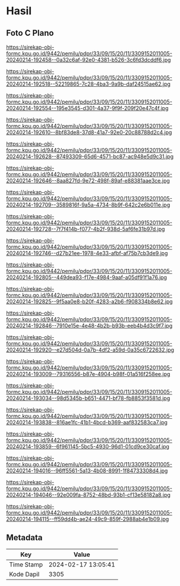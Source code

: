# Hasil

## Foto C Plano

https://sirekap-obj-formc.kpu.go.id/9442/pemilu/pdpr/33/09/15/20/11/3309152011005-20240214-192458--0a32c6af-92e0-4381-b526-3c6fd3dcddf6.jpg

https://sirekap-obj-formc.kpu.go.id/9442/pemilu/pdpr/33/09/15/20/11/3309152011005-20240214-192518--52219865-7c28-4ba3-9a9b-daf24515ae62.jpg

https://sirekap-obj-formc.kpu.go.id/9442/pemilu/pdpr/33/09/15/20/11/3309152011005-20240214-192554--195e3545-d301-4a37-9f9f-209f20e47c4f.jpg

https://sirekap-obj-formc.kpu.go.id/9442/pemilu/pdpr/33/09/15/20/11/3309152011005-20240214-192610--8bf83de8-37d8-41a7-92e0-20c88788d2c4.jpg

https://sirekap-obj-formc.kpu.go.id/9442/pemilu/pdpr/33/09/15/20/11/3309152011005-20240214-192628--87493309-65d6-4571-bc87-ac948e5d9c31.jpg

https://sirekap-obj-formc.kpu.go.id/9442/pemilu/pdpr/33/09/15/20/11/3309152011005-20240214-192646--8aa827fd-9e72-498f-89af-e88381aae3ce.jpg

https://sirekap-obj-formc.kpu.go.id/9442/pemilu/pdpr/33/09/15/20/11/3309152011005-20240214-192709--3589816f-9a5a-4734-8b9f-642c2e6b011e.jpg

https://sirekap-obj-formc.kpu.go.id/9442/pemilu/pdpr/33/09/15/20/11/3309152011005-20240214-192728--7f7f414b-f077-4b2f-938d-5af6fe31b97d.jpg

https://sirekap-obj-formc.kpu.go.id/9442/pemilu/pdpr/33/09/15/20/11/3309152011005-20240214-192746--d27b21ee-1978-4e33-afbf-af75b7cb3de9.jpg

https://sirekap-obj-formc.kpu.go.id/9442/pemilu/pdpr/33/09/15/20/11/3309152011005-20240214-192805--449dea93-f17e-4984-9aaf-a05df91f1a76.jpg

https://sirekap-obj-formc.kpu.go.id/9442/pemilu/pdpr/33/09/15/20/11/3309152011005-20240214-192825--9f5aa0e8-b20f-4283-a2b6-f908334b8e62.jpg

https://sirekap-obj-formc.kpu.go.id/9442/pemilu/pdpr/33/09/15/20/11/3309152011005-20240214-192846--7910e15e-4e48-4b2b-b93b-eeb4b4d3c9f7.jpg

https://sirekap-obj-formc.kpu.go.id/9442/pemilu/pdpr/33/09/15/20/11/3309152011005-20240214-192920--e27d504d-0a7b-4df2-a59d-0a35c6722632.jpg

https://sirekap-obj-formc.kpu.go.id/9442/pemilu/pdpr/33/09/15/20/11/3309152011005-20240214-193009--79316556-b87e-4904-b98f-01a516f258ee.jpg

https://sirekap-obj-formc.kpu.go.id/9442/pemilu/pdpr/33/09/15/20/11/3309152011005-20240214-193034--98d5345b-b651-4471-bf78-fb8853f3581d.jpg

https://sirekap-obj-formc.kpu.go.id/9442/pemilu/pdpr/33/09/15/20/11/3309152011005-20240214-193838--816ae1fc-41b1-4bcd-b369-aaf832583ca7.jpg

https://sirekap-obj-formc.kpu.go.id/9442/pemilu/pdpr/33/09/15/20/11/3309152011005-20240214-193859--6f961145-5bc5-4930-96d1-01cd9ce30caf.jpg

https://sirekap-obj-formc.kpu.go.id/9442/pemilu/pdpr/33/09/15/20/11/3309152011005-20240214-194016--96ff5561-5a13-4b08-8991-1f84733308d4.jpg

https://sirekap-obj-formc.kpu.go.id/9442/pemilu/pdpr/33/09/15/20/11/3309152011005-20240214-194046--92e009fa-8752-48bd-93b1-cf13e58182a8.jpg

https://sirekap-obj-formc.kpu.go.id/9442/pemilu/pdpr/33/09/15/20/11/3309152011005-20240214-194115--ff59dd4b-ae24-49c9-859f-2988ab4e1b09.jpg


## Metadata

| Key        | Value               |
| ---------- | ------------------- |
| Time Stamp | 2024-02-17 13:05:41 |
| Kode Dapil | 3305                |



